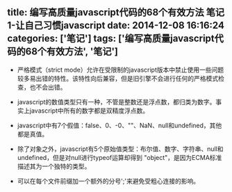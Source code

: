 title: 编写高质量javascript代码的68个有效方法 笔记1-让自己习惯javascript
date: 2014-12-08 16:16:24
categories: ['笔记']
tags: ['编写高质量javascript代码的68个有效方法', '笔记']
---

* 严格模式（strict mode）允许在受限制的javascript版本中禁止使用一些问题较多易出错的特性。该特性向后兼容，但是旧引擎不会进行任何的严格模式检查，也不会出错。

* javascript的数值类型只有一种，不管是整数还是浮点数，都归类为数字。事实上javascript中所有的数字都是双精度浮点数。

* javascript中有7个假值：false、0、-0、""、NaN、null和undefined，其他都是真值。

* 除了对象之外，javascript有5个原始值类型：布尔值、数字、字符串、null和undefined，但是对null进行typeof运算却得到 "object"，是因为ECMA标准描述其为一个独特的类型。

* 可以在每个文件前缀加一个额外的分号';'来避免受粗心连接的影响。

